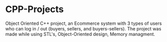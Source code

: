 # CPP-Projects
Object Oriented C++ project, an Ecommerce system with 3 types of users who can log in / out (buyers, sellers, and buyers-sellers).
The project was made while using STL's, Object-Oriented design, Memory managment.
